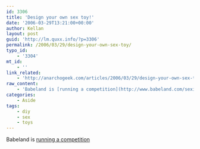```yaml
---
id: 3306
title: 'Design your own sex toy!'
date: '2006-03-29T13:21:00+00:00'
author: Kellan
layout: post
guid: 'http://lm.quxx.info/?p=3306'
permalink: /2006/03/29/design-your-own-sex-toy/
typo_id:
    - '3304'
mt_id:
    - ''
link_related:
    - 'http://anarchogeek.com/articles/2006/03/29/design-your-own-sex-toy'
raw_content:
    - 'Babeland is [running a competition](http://www.babeland.com/sexinfo/features/sex-toy-design-contest)'
categories:
    - Aside
tags:
    - diy
    - sex
    - toys
---
```


Babeland is [running a competition](http://www.babeland.com/sexinfo/features/sex-toy-design-contest)